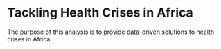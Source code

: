 # Tackling Health Crises in Africa
The purpose of this analysis is to provide data-driven solutions to health crises in Africa.
